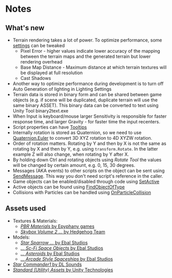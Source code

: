 # Notes
## What's new
- Terrain rendering takes a lot of power. To optimize performance, some [settings](https://docs.unity3d.com/Manual/terrain-OtherSettings.html) can be tweaked
  - Pixel Error - higher values indicate lower accuracy of the mapping between the terrain maps and the generated terrain but lower rendering overhead
  - Base Map Distance - Maximum distance at which terrain textures will be displayed at full resolution
  - Cast Shadows
- Another way to optimize performance during development is to turn off Auto Generation of lighting in Lighting Settings
- Terrain data is stored in binary form and can be shared between game objects (e.g. if scene will be duplicated, duplicate terrain will use the same binary ASSET). This binary data can be converted to text using Unity Tool binary2text.exe
- When Input is keyboard/mouse larger Sensitivity is responsible for faster response time, and larger Gravity - for faster time the input recenters.
- Script properties can have [Tooltips](https://docs.unity3d.com/ScriptReference/TooltipAttribute.html)
- Internally rotation is stored as Quaternion, so we need to use [Quaternion.Euler](https://docs.unity3d.com/ScriptReference/Quaternion.Euler.html) to convert 3D XYZ rotation to 4D XYZW rotation.
- Order of rotation matters. Rotating by Y and then by X is not the same as rotating by X and then by Y, e.g. using `transform.Rotate`. In the latter example Z will also change, when rotating by Y after X.
- By holding down Ctrl and rotating objects using _Rotate Tool_ the values will be changed by certain amount, e.g. 0, 15, 30 degrees.
- Messages (AKA events) to other scripts on the object can be sent using [SendMessage](https://docs.unity3d.com/ScriptReference/GameObject.SendMessage.html). This way you don't need script's reference in the caller.
- Game objects can be enabled/disabled through code using [SetActive](https://docs.unity3d.com/ScriptReference/GameObject.SetActive.html)
- Active objects can be found using [FindObjectOfType](https://docs.unity3d.com/ScriptReference/Object.FindObjectOfType.html)
- Collisions with Particles can be handled using [OnParticleCollision](https://docs.unity3d.com/ScriptReference/MonoBehaviour.OnParticleCollision.html)

## Assets used
- Textures & Materials:
  - [_PBR Materials_ by Epyphany games](https://assetstore.unity.com/packages/2d/textures-materials/24-pbr-materials-for-unity-5-51991)
  - [_Skybox Volume 2 ..._ by Hedgehog Team](https://assetstore.unity.com/packages/2d/textures-materials/sky/skybox-volume-2-nebula-3392)
- Models:
  - [_Star Sparrow ..._ by Ebal Studios](https://assetstore.unity.com/packages/3d/vehicles/space/star-sparrow-modular-spaceship-73167)
  - [_... Sc-Fi Space Objects_ by Ebal Studios](https://assetstore.unity.com/packages/3d/environments/sci-fi/modular-sc-fi-space-objects-120608)
  - [_... Asteroids_ by Ebal Studios](https://assetstore.unity.com/packages/3d/environments/sci-fi/space-shooter-asteroids-96444)
  - [_... Arcade Style Spaceships_ by Ebal Studios](https://assetstore.unity.com/packages/3d/vehicles/space/generic-arcade-style-spaceships-97811)
- [_Star Commander1_ by DL Sounds](https://www.dl-sounds.com/royalty-free/star-commander1/)
- [_Standard (Utility) Assets_ by Unity Technologies](https://assetstore.unity.com/packages/essentials/asset-packs/standard-assets-32351)
